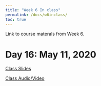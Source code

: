 ```yaml
---
title: "Week 6 In class"
permalink: /docs/w6inclass/
toc: true
---
```


Link to course materals from Week 6. 

# Day 16: May 11, 2020

[Class Slides](https://stanford-bioe80.github.io/docs/Stanford_BIOE80_Day16_11May20.pdf)

[Class Audio/Video](https://canvas.stanford.edu/courses/115648/files/folder/11%20May%202020%20-%20Audio%20Video)

<!--
# Day 17: May 13, 2020

[Class Slides](https://stanford-bioe80.github.io/docs/Stanford_BIOE80_Day17_13May20.pdf)

[Class Audio/Video](https://canvas.stanford.edu/courses/115648/files/folder/13%20May%202020%20-%20Audio%20Video)
-->

<!--
# Day 18: May 15, 2020

[Class Slides](https://stanford-bioe80.github.io/docs/Stanford_BIOE80_Day18_15May20.pdf)

[Class Audio/Video](https://canvas.stanford.edu/courses/115648/files/folder/15%20May%202020%20-%20Audio%20Video)
-->

